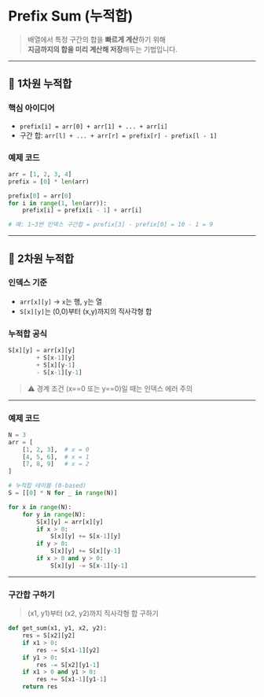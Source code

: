 # Prefix Sum (누적합)

> 배열에서 특정 구간의 합을 **빠르게 계산**하기 위해  
> **지금까지의 합을 미리 계산해 저장**해두는 기법입니다.

---

## 📌 1차원 누적합

### 핵심 아이디어

- `prefix[i] = arr[0] + arr[1] + ... + arr[i]`
- 구간 합: `arr[l] + ... + arr[r] = prefix[r] - prefix[l - 1]`

### 예제 코드

```python
arr = [1, 2, 3, 4]
prefix = [0] * len(arr)

prefix[0] = arr[0]
for i in range(1, len(arr)):
    prefix[i] = prefix[i - 1] + arr[i]

# 예: 1~3번 인덱스 구간합 = prefix[3] - prefix[0] = 10 - 1 = 9
```

---

## 📌 2차원 누적합

### 인덱스 기준

- `arr[x][y]` → `x`는 행, `y`는 열
- `S[x][y]`는 (0,0)부터 (x,y)까지의 직사각형 합

### 누적합 공식

```python
S[x][y] = arr[x][y]
        + S[x-1][y]
        + S[x][y-1]
        - S[x-1][y-1]
```

> ⚠️ 경계 조건 (x==0 또는 y==0)일 때는 인덱스 에러 주의

---

### 예제 코드

```python
N = 3
arr = [
    [1, 2, 3],  # x = 0
    [4, 5, 6],  # x = 1
    [7, 8, 9]   # x = 2
]

# 누적합 테이블 (0-based)
S = [[0] * N for _ in range(N)]

for x in range(N):
    for y in range(N):
        S[x][y] = arr[x][y]
        if x > 0:
            S[x][y] += S[x-1][y]
        if y > 0:
            S[x][y] += S[x][y-1]
        if x > 0 and y > 0:
            S[x][y] -= S[x-1][y-1]
```

---

### 구간합 구하기

> (x1, y1)부터 (x2, y2)까지 직사각형 합 구하기

```python
def get_sum(x1, y1, x2, y2):
    res = S[x2][y2]
    if x1 > 0:
        res -= S[x1-1][y2]
    if y1 > 0:
        res -= S[x2][y1-1]
    if x1 > 0 and y1 > 0:
        res += S[x1-1][y1-1]
    return res
```
